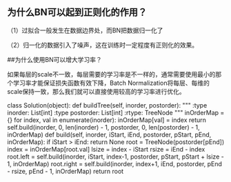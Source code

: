## 为什么BN可以起到正则化的作用？

（1）过拟合一般发生在数据边界处，而BN把数据归一化了

（2）归一化的数据引入了噪声，这在训练时一定程度有正则化的效果。

##为什么使用BN可以增大学习率？

如果每层的scale不一致，每层需要的学习率是不一样的，通常需要使用最小的那个学习率才能保证损失函数有效下降，Batch Normalization将每层、每维的scale保持一致，那么我们就可以直接使用较高的学习率进行优化。



class Solution(object):
    def buildTree(self, inorder, postorder):
        """
        :type inorder: List[int]
        :type postorder: List[int]
        :rtype: TreeNode
        """
        inOrderMap = {}
        for index, val in enumerate(inorder):
            inOrderMap[val] = index
        return self.build(inorder, 0, len(inorder) - 1, postorder, 0, len(postorder) - 1, inOrderMap)
    def build(self, inorder, iStart, iEnd, postorder, pStart, pEnd, inOrderMap):
        if iStart > iEnd:
            return None
        root = TreeNode(postorder[pEnd])
        index = inOrderMap[root.val]
        lsize = index - iStart
        rsize = iEnd - index
        root.left = self.build(inorder, iStart, index-1, postorder, pStart, pStart + lsize - 1, inOrderMap)
        root.right = self.build(inorder, index+1, iEnd, postorder, pEnd - rsize, pEnd - 1, inOrderMap)
        return root